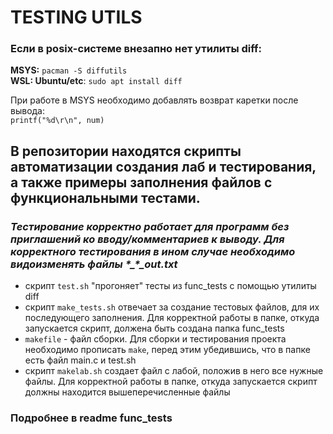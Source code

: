 # TESTING UTILS

### Если в posix-системе внезапно нет утилиты diff:
**MSYS:** `pacman -S diffutils`  
**WSL: Ubuntu/etc**: `sudo apt install diff`

При работе в MSYS необходимо добавлять возврат каретки после вывода:  
`printf("%d\r\n", num)`

## В репозитории находятся скрипты автоматизации создания лаб и тестирования, а также примеры заполнения файлов с функциональными тестами.  
### ***Тестирование корректно работает для программ без приглашений ко вводу/комментариев к выводу. Для корректного тестирования в ином случае необходимо видоизменять файлы \*_\*_out.txt***
 - скрипт `test.sh` "прогоняет" тесты из func_tests с помощью утилиты diff 
 - скрипт `make_tests.sh` отвечает за создание тестовых файлов, для их последующего заполнения. Для корректной работы в папке, откуда запускается скрипт, должена быть создана папка func_tests
 - `makefile` - файл сборки. Для сборки и тестирования проекта необходимо прописать `make`, перед этим убедившись, что в папке есть файл main.c и test.sh
 - скрипт `makelab.sh` создает файл с лабой, положив в него все нужные файлы. Для корректной работы в папке, откуда запускается скрипт должны находится вышеперечисленные файлы


### Подробнее в readme func_tests
